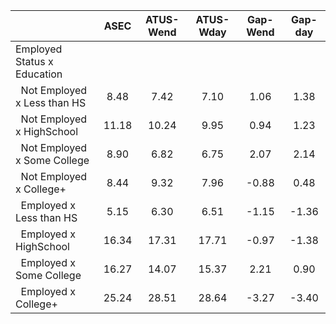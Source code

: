 
|                      |         ASEC |    ATUS-Wend |    ATUS-Wday |     Gap-Wend |      Gap-day |
| -------------------- | :----------: | :----------: | :----------: | :----------: | :----------: |
| Employed Status x Education |              |              |              |              |              |
| &nbsp;&nbsp;Not Employed x Less than HS |         8.48 |         7.42 |         7.10 |         1.06 |         1.38 |
| &nbsp;&nbsp;Not Employed x HighSchool |        11.18 |        10.24 |         9.95 |         0.94 |         1.23 |
| &nbsp;&nbsp;Not Employed x Some College |         8.90 |         6.82 |         6.75 |         2.07 |         2.14 |
| &nbsp;&nbsp;Not Employed x College+ |         8.44 |         9.32 |         7.96 |        -0.88 |         0.48 |
| &nbsp;&nbsp;Employed x Less than HS |         5.15 |         6.30 |         6.51 |        -1.15 |        -1.36 |
| &nbsp;&nbsp;Employed x HighSchool |        16.34 |        17.31 |        17.71 |        -0.97 |        -1.38 |
| &nbsp;&nbsp;Employed x Some College |        16.27 |        14.07 |        15.37 |         2.21 |         0.90 |
| &nbsp;&nbsp;Employed x College+ |        25.24 |        28.51 |        28.64 |        -3.27 |        -3.40 |

